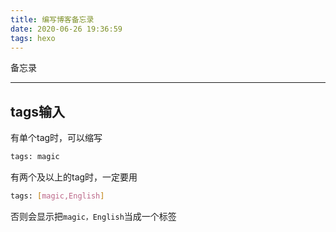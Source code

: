 ```yaml
---
title: 编写博客备忘录
date: 2020-06-26 19:36:59
tags: hexo
---
```

备忘录
<!--more-->
---


## tags输入
有单个tag时，可以缩写
```bash
tags: magic
```
有两个及以上的tag时，一定要用
```bash
tags: [magic,English]
```
否则会显示把`magic，English`当成一个标签
## 